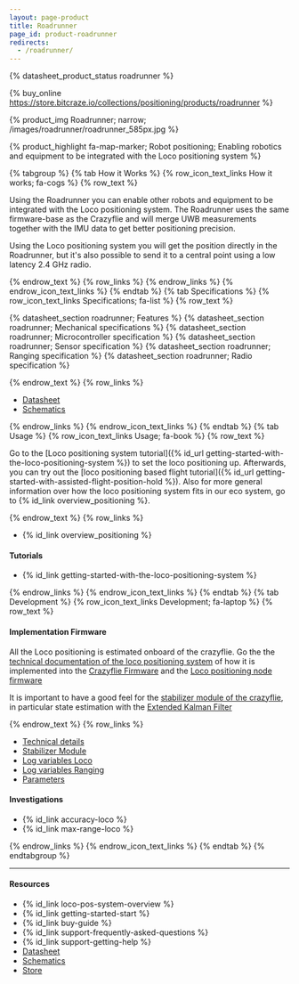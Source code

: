 ```yaml
---
layout: page-product
title: Roadrunner
page_id: product-roadrunner
redirects:
  - /roadrunner/
---
```


{% datasheet_product_status roadrunner %}

{% buy_online https://store.bitcraze.io/collections/positioning/products/roadrunner %}

{% product_img Roadrunner; narrow;
/images/roadrunner/roadrunner_585px.jpg
%}

{% product_highlight
fa-map-marker;
Robot positioning;
Enabling robotics and equipment to be integrated with the Loco positioning system
%}

{% tabgroup %}
{% tab How it Works %}
{% row_icon_text_links How it works; fa-cogs %}
{% row_text %}

Using the Roadrunner you can enable other robots and equipment to be integrated
with the Loco positioning system. The Roadrunner uses the same firmware-base
as the Crazyflie and will merge UWB measurements together with the IMU data to
get better positioning precision.

Using the Loco positioning system you will get the position directly in the
Roadrunner, but it's also possible to send it to a central point using a low
latency 2.4 GHz radio.

{% endrow_text %}
{% row_links %}
{% endrow_links %}
{% endrow_icon_text_links %}
{% endtab %}
{% tab Specifications %}
{% row_icon_text_links Specifications; fa-list %}
{% row_text %}

{% datasheet_section roadrunner; Features %}
{% datasheet_section roadrunner; Mechanical specifications %}
{% datasheet_section roadrunner; Microcontroller specification %}
{% datasheet_section roadrunner; Sensor specification %}
{% datasheet_section roadrunner; Ranging specification %}
{% datasheet_section roadrunner; Radio specification %}

{% endrow_text %}
{% row_links %}

- [Datasheet](/documentation/hardware/roadrunner/roadrunner-datasheet.pdf)
- [Schematics](/documentation/hardware/roadrunner/roadrunner-revb.pdf)

{% endrow_links %}
{% endrow_icon_text_links %}
{% endtab %}
{% tab Usage %}
{% row_icon_text_links Usage; fa-book %}
{% row_text %}

Go to the [Loco positioning system tutorial]({% id_url getting-started-with-the-loco-positioning-system  %}) to set the loco positioning up. Afterwards, you can try out the [loco positioning based flight tutorial]({% id_url getting-started-with-assisted-flight-position-hold  %}). Also for more general information over how the loco positioning system fits in our eco system, go to {% id_link overview_positioning %}.

{% endrow_text %}
{% row_links %}
* {% id_link overview_positioning %}


#### Tutorials
* {% id_link getting-started-with-the-loco-positioning-system %}


{% endrow_links %}
{% endrow_icon_text_links %}
{% endtab %}
{% tab Development %}
{% row_icon_text_links Development;  fa-laptop %}
{% row_text %}

#### Implementation Firmware

All the Loco positioning is estimated onboard of the crazyflie. Go the the [technical documentation of the loco positioning system](/documentation/repository/lps-node-firmware/master/) of how it is implemented into the [Crazyflie Firmware](https://github.com/bitcraze/crazyflie-firmware) and the [Loco positioning node firmware](https://github.com/bitcraze/lps-node-firmware)

It is important to have a good feel for the [stabilizer module of the crazyflie](/documentation/repository/crazyflie-firmware/master/functional-areas/sensor-to-control/), in particular state estimation with the [Extended Kalman Filter](/documentation/repository/crazyflie-firmware/master/functional-areas/sensor-to-control/state_estimators/#extended-kalman-filter)

{% endrow_text %}
{% row_links %}

- [Technical details](/documentation/repository/lps-node-firmware/master/)
- [Stabilizer Module](/documentation/repository/crazyflie-firmware/master/functional-areas/sensor-to-control/)
- [Log variables Loco](/documentation/repository/crazyflie-firmware/master/api/logs/#loco)
- [Log variables Ranging](/documentation/repository/crazyflie-firmware/master/api/logs/#ranging)
- [Parameters](/documentation/repository/crazyflie-firmware/master/api/params/#loco)

#### Investigations
* {% id_link accuracy-loco %}
* {% id_link max-range-loco %}

{% endrow_links %}
{% endrow_icon_text_links %}
{% endtab %}
{% endtabgroup %}



---

#### Resources

- {% id_link loco-pos-system-overview %}
- {% id_link getting-started-start %}
- {% id_link buy-guide %}
- {% id_link support-frequently-asked-questions %}
- {% id_link support-getting-help %}
- [Datasheet](/documentation/hardware/roadrunner/roadrunner-datasheet.pdf)
- [Schematics](/documentation/hardware/roadrunner/roadrunner-revb.pdf)
- [Store](https://store.bitcraze.io/collections/positioning/products/roadrunner)
